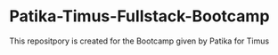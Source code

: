 # Patika-Timus-Fullstack-Bootcamp
This repositpory is created for the Bootcamp given by Patika for Timus
